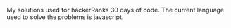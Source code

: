 My solutions used for hackerRanks 30 days of code. 
The current language used to solve the problems is javascript.